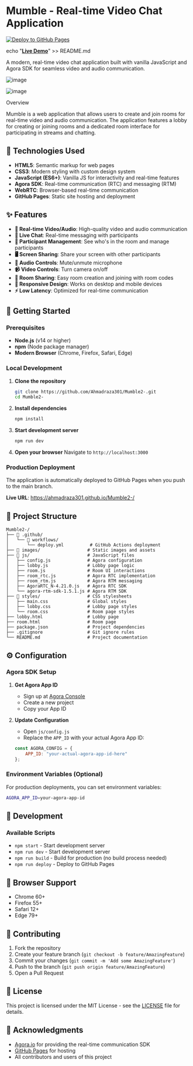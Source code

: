 # Mumble - Real-time Video Chat Application

[![Deploy to GitHub Pages](https://github.com/Ahmadraza301/Mumble2-/actions/workflows/deploy.yml/badge.svg)](https://github.com/Ahmadraza301/Mumble2-/actions/workflows/deploy.yml)

echo "[**Live Demo**](https://ahmadraza301.github.io/Mumble/lobby.html)" >> README.md

A modern, real-time video chat application built with vanilla JavaScript and Agora SDK for seamless video and audio communication.

![image](https://github.com/Ahmadraza301/Mumble2-/assets/102856382/4e3af75f-b3ae-4354-a907-d0f47b6fbffd)

![image](https://github.com/Ahmadraza301/Mumble2-/assets/102856382/5c352857-d9d3-44a0-97ca-5a70538bb4bc)


Overview

Mumble is a web application that allows users to create and join rooms for real-time video and audio communication. The application features a lobby for creating or joining rooms and a dedicated room interface for participating in streams and chatting.

## 🚀 Technologies Used

- **HTML5**: Semantic markup for web pages
- **CSS3**: Modern styling with custom design system
- **JavaScript (ES6+)**: Vanilla JS for interactivity and real-time features
- **Agora SDK**: Real-time communication (RTC) and messaging (RTM)
- **WebRTC**: Browser-based real-time communication
- **GitHub Pages**: Static site hosting and deployment
## ✨ Features

- **🎥 Real-time Video/Audio**: High-quality video and audio communication
- **💬 Live Chat**: Real-time messaging with participants
- **👥 Participant Management**: See who's in the room and manage participants
- **🖥️ Screen Sharing**: Share your screen with other participants
- **🎤 Audio Controls**: Mute/unmute microphone
- **📹 Video Controls**: Turn camera on/off
- **🔗 Room Sharing**: Easy room creation and joining with room codes
- **📱 Responsive Design**: Works on desktop and mobile devices
- **⚡ Low Latency**: Optimized for real-time communication
## 🚀 Getting Started

### Prerequisites

- **Node.js** (v14 or higher)
- **npm** (Node package manager)
- **Modern Browser** (Chrome, Firefox, Safari, Edge)

### Local Development

1. **Clone the repository**
   ```bash
   git clone https://github.com/Ahmadraza301/Mumble2-.git
   cd Mumble2-
   ```

2. **Install dependencies**
   ```bash
   npm install
   ```

3. **Start development server**
   ```bash
   npm run dev
   ```

4. **Open your browser**
   Navigate to `http://localhost:3000`

### Production Deployment

The application is automatically deployed to GitHub Pages when you push to the main branch.

**Live URL**: https://ahmadraza301.github.io/Mumble2-/

## 📁 Project Structure

```
Mumble2-/
├── 📁 .github/
│   └── 📁 workflows/
│       └── deploy.yml          # GitHub Actions deployment
├── 📁 images/                  # Static images and assets
├── 📁 js/                      # JavaScript files
│   ├── config.js              # Agora configuration
│   ├── lobby.js               # Lobby page logic
│   ├── room.js                # Room UI interactions
│   ├── room_rtc.js            # Agora RTC implementation
│   ├── room_rtm.js            # Agora RTM messaging
│   ├── AgoraRTC_N-4.21.0.js   # Agora RTC SDK
│   └── agora-rtm-sdk-1.5.1.js # Agora RTM SDK
├── 📁 styles/                  # CSS stylesheets
│   ├── main.css               # Global styles
│   ├── lobby.css              # Lobby page styles
│   └── room.css               # Room page styles
├── lobby.html                 # Lobby page
├── room.html                  # Room page
├── package.json               # Project dependencies
├── .gitignore                 # Git ignore rules
└── README.md                  # Project documentation
```
## ⚙️ Configuration

### Agora SDK Setup

1. **Get Agora App ID**
   - Sign up at [Agora Console](https://console.agora.io/)
   - Create a new project
   - Copy your App ID

2. **Update Configuration**
   - Open `js/config.js`
   - Replace the `APP_ID` with your actual Agora App ID:
   ```javascript
   const AGORA_CONFIG = {
       APP_ID: "your-actual-agora-app-id-here"
   };
   ```

### Environment Variables (Optional)

For production deployments, you can set environment variables:

```bash
AGORA_APP_ID=your-agora-app-id
```

## 🔧 Development

### Available Scripts

- `npm start` - Start development server
- `npm run dev` - Start development server
- `npm run build` - Build for production (no build process needed)
- `npm run deploy` - Deploy to GitHub Pages

## 📱 Browser Support

- Chrome 60+
- Firefox 55+
- Safari 12+
- Edge 79+

## 🤝 Contributing

1. Fork the repository
2. Create your feature branch (`git checkout -b feature/AmazingFeature`)
3. Commit your changes (`git commit -m 'Add some AmazingFeature'`)
4. Push to the branch (`git push origin feature/AmazingFeature`)
5. Open a Pull Request

## 📄 License

This project is licensed under the MIT License - see the [LICENSE](LICENSE) file for details.

## 🙏 Acknowledgments

- [Agora.io](https://agora.io/) for providing the real-time communication SDK
- [GitHub Pages](https://pages.github.com/) for hosting
- All contributors and users of this project
